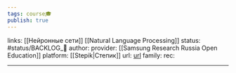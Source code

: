 ```yaml
---
tags: course🎓
publish: true
---
```

links: [[Нейронные сети]] [[Natural Language Processing]]
status: #status/BACKLOG_🌰
author: 
provider: [[Samsung Research Russia Open Education]]
platform: [[Stepik|Степик]]
url: [url](https://stepik.org/course/54098/promo)
family: 
rec:

---